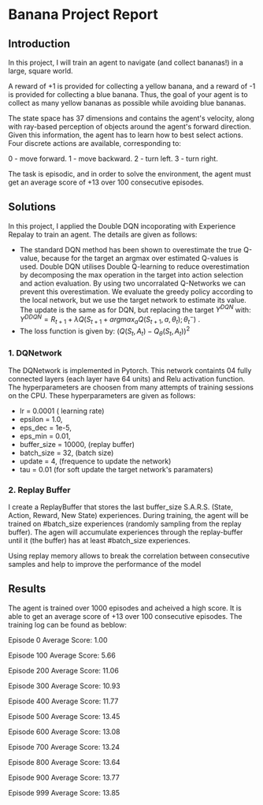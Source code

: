 # Banana Project Report

## Introduction

In this project, I will train an agent to navigate (and collect bananas!) in a large, square world.

A reward of +1 is provided for collecting a yellow banana, and a reward of -1 is provided for collecting a blue banana. Thus, the goal of your agent is to collect as many yellow bananas as possible while avoiding blue bananas.

The state space has 37 dimensions and contains the agent's velocity, along with ray-based perception of objects around the agent's forward direction. Given this information, the agent has to learn how to best select actions. Four discrete actions are available, corresponding to:

0 - move forward.
1 - move backward.
2 - turn left.
3 - turn right.

The task is episodic, and in order to solve the environment, the agent must get an average score of +13 over 100 consecutive episodes.

## Solutions
In this project, I applied the Double DQN incoporating with Experience Repalay to train an agent. The details are given as follows:

* The standard DQN method has been shown to overestimate the true Q-value, because for the target an argmax over estimated Q-values is used. Double DQN utilises Double Q-learning to reduce overestimation by decomposing the max operation in the target into action selection and action evaluation. By using two uncorralated Q-Networks we can prevent this overestimation. We evaluate the greedy policy according to the local network, but we use the target network to estimate its value. The update is the same as for DQN, but replacing the target $Y^{DQN}$ with:    $Y^{DDQN} = R_{t+1} + \lambda Q (S_{t+1} + argmax_{a} Q (S_{t+1}, a, \theta_t); \theta^{-}_t)$ . 
* The loss function is given by:  $(Q(S_t, A_t) - Q_{\theta}(S_t, A_t))^2$
### 1. DQNetwork

The DQNetwork is implemented in Pytorch. This network containts 04 fully connected layers (each layer have 64 units) and Relu activation function.
The hyperparameters are choosen from many attempts of training sessions on the CPU. These hyperparameters are given as follows:

* lr = 0.0001           ( learning rate) 
* epsilon = 1.0, 
* eps_dec = 1e-5, 
* eps_min = 0.01, 
* buffer_size = 10000,  (replay buffer)
* batch_size = 32,      (batch size)
* update = 4,           (frequence to update the network)
* tau = 0.01            (for soft update the target network's paramaters)
### 2. Replay Buffer 
I create a ReplayBuffer that stores the last buffer_size S.A.R.S. (State, Action, Reward, New State) experiences.  During training, the agent will be trained on  #batch_size experiences (randomly sampling from the replay buffer). The agen will accumulate experiences through the replay-buffer until it (the buffer) has at least #batch_size experiences. 

Using replay memory allows to break the correlation between consecutive samples and help to improve the performance of the model
## Results
The agent is trained over 1000 episodes and acheived a high score. It is able to get an average score of +13 over 100 consecutive episodes.
The training log can be found as beblow:

Episode 0	Average Score: 1.00

Episode 100	Average Score: 5.66

Episode 200	Average Score: 11.06

Episode 300	Average Score: 10.93

Episode 400	Average Score: 11.77

Episode 500	Average Score: 13.45

Episode 600	Average Score: 13.08

Episode 700	Average Score: 13.24

Episode 800	Average Score: 13.64

Episode 900	Average Score: 13.77

Episode 999	Average Score: 13.85
